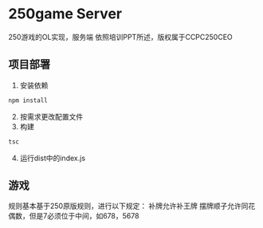# 250game Server
250游戏的OL实现，服务端
依照培训PPT所述，版权属于CCPC250CEO
## 项目部署
1. 安装依赖
```sh
npm install
```
2. 按需求更改配置文件
3. 构建
```sh
tsc
```
4. 运行dist中的index.js
## 游戏
规则基本基于250原版规则，进行以下规定：
补牌允许补王牌
摆牌顺子允许同花偶数，但是7必须位于中间，如678，5678